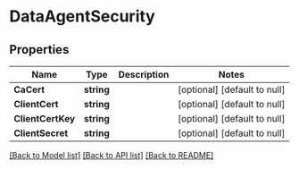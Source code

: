 # DataAgentSecurity

## Properties
Name | Type | Description | Notes
------------ | ------------- | ------------- | -------------
**CaCert** | **string** |  | [optional] [default to null]
**ClientCert** | **string** |  | [optional] [default to null]
**ClientCertKey** | **string** |  | [optional] [default to null]
**ClientSecret** | **string** |  | [optional] [default to null]

[[Back to Model list]](../README.md#documentation-for-models) [[Back to API list]](../README.md#documentation-for-api-endpoints) [[Back to README]](../README.md)

